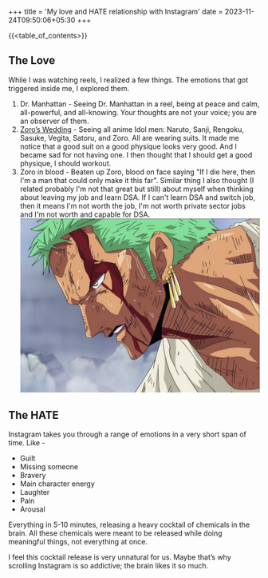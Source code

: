 +++
title = 'My love and HATE relationship with Instagram'
date = 2023-11-24T09:50:06+05:30
+++

{{<table_of_contents>}}
## The Love
While I was watching reels, I realized a few things. The emotions that got triggered inside me, I explored them.

1. Dr. Manhattan - Seeing Dr. Manhattan in a reel, being at peace and calm, all-powerful, and all-knowing. Your thoughts are not your voice; you are an observer of them.
2. [Zoro’s Wedding](https://www.youtube.com/watch?v=tYsi7NQJ-MI) - Seeing all anime Idol men: Naruto, Sanji, Rengoku, Sasuke, Vegita, Satoru, and Zoro. All are wearing suits. It made me notice that a good suit on a good physique looks very good. And I became sad for not having one. I then thought that I should get a good physique, I should workout.
3. Zoro in blood - Beaten up Zoro, blood on face saying "If I die here, then I'm a man that could only make it this far".
Similar thing I also thought (I related probably I'm not that great but still) about myself when thinking about leaving my job and learn DSA.
If I can't learn DSA and switch job, then it means I'm not worth the job, 
I'm not worth private sector jobs and I'm not worth and capable for DSA.
![zoro-in-blood](/static/zoro-in-blood.png)
## The HATE
Instagram takes you through a range of emotions in a very short span of time. Like -

- Guilt
- Missing someone
- Bravery
- Main character energy
- Laughter
- Pain
- Arousal

Everything in 5-10 minutes, releasing a heavy cocktail of chemicals in the brain. All these chemicals were meant to be released while doing meaningful things, not everything at once.

I feel this cocktail release is very unnatural for us. Maybe that’s why scrolling Instagram is so addictive; the brain likes it so much.

